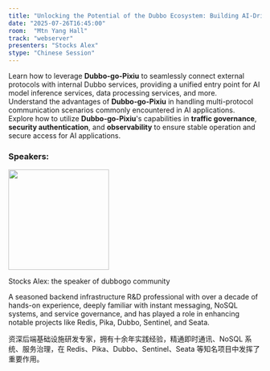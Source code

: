 ```yaml
---
title: "Unlocking the Potential of the Dubbo Ecosystem: Building AI-Driven Applications with dubbo-go-pixiu"
date: "2025-07-26T16:45:00"
room:  "Mtn Yang Hall"
track: "webserver"
presenters: "Stocks Alex"
stype: "Chinese Session"
---
```


Learn how to leverage **Dubbo-go-Pixiu** to seamlessly connect external protocols with internal Dubbo services, providing a unified entry point for AI model inference services, data processing services, and more.  
Understand the advantages of **Dubbo-go-Pixiu** in handling multi-protocol communication scenarios commonly encountered in AI applications.  
Explore how to utilize **Dubbo-go-Pixiu**'s capabilities in **traffic governance**, **security authentication**, and **observability** to ensure stable operation and secure access for AI applications.

### Speakers:


<img src="https://sessionize.com/image/90c0-400o400o1-YD8s8BJWzqmRyiYtzK6zaR.png" width="200" /><br/>

Stocks Alex: the speaker of dubbogo community

A seasoned backend infrastructure R&D professional with over a decade of hands-on experience, deeply familiar with instant messaging, NoSQL systems, and service governance, and has played a role in enhancing notable projects like Redis, Pika, Dubbo, Sentinel, and Seata. 

资深后端基础设施研发专家，拥有十余年实践经验，精通即时通讯、NoSQL 系统、服务治理，在 Redis、Pika、Dubbo、Sentinel、Seata 等知名项目中发挥了重要作用。